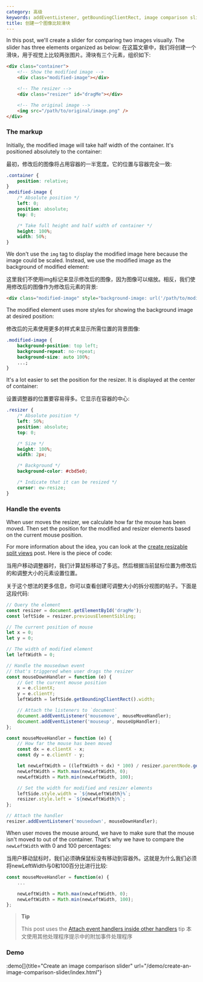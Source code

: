 ```yaml
---
category: 高级
keywords: addEventListener, getBoundingClientRect, image comparison slider, mousedown event, mousemove event, mouseup event, previous sibling, previousElementSibling, next sibling, nextElementSibling, set css style, set element width
title: 创建一个图像比较滑块
---
```


In this post, we'll create a slider for comparing two images visually. The slider has three elements organized as below:
在这篇文章中，我们将创建一个滑块，用于视觉上比较两张图片。滑块有三个元素，组织如下:


```html
<div class="container">
    <!-- Show the modified image -->
    <div class="modified-image"></div>

    <!-- The resizer -->
    <div class="resizer" id="dragMe"></div>

    <!-- The original image -->
    <img src="/path/to/original/image.png" />
</div>
```

### The markup

Initially, the modified image will take half width of the container. It's positioned absolutely to the container:

最初，修改后的图像将占用容器的一半宽度。它的位置与容器完全一致:

```css
.container {
    position: relative;
}
.modified-image {
    /* Absolute position */
    left: 0;
    position: absolute;
    top: 0;

    /* Take full height and half width of container */
    height: 100%;
    width: 50%;
}
```

We don't use the `img` tag to display the modified image here because the image could be scaled. Instead, we use the modified image as the background of modified element:

这里我们不使用img标记来显示修改后的图像，因为图像可以缩放。相反，我们使用修改后的图像作为修改后元素的背景:

```html
<div class="modified-image" style="background-image: url('/path/to/modified/image.png')"></div>
```

The modified element uses more styles for showing the background image at desired position:

修改后的元素使用更多的样式来显示所需位置的背景图像:

```css
.modified-image {
    background-position: top left;
    background-repeat: no-repeat;
    background-size: auto 100%;
    ...;
}
```

It's a lot easier to set the position for the resizer. It is displayed at the center of container:

设置调整器的位置要容易得多。它显示在容器的中心:

```css
.resizer {
    /* Absolute position */
    left: 50%;
    position: absolute;
    top: 0;

    /* Size */
    height: 100%;
    width: 2px;

    /* Background */
    background-color: #cbd5e0;

    /* Indicate that it can be resized */
    cursor: ew-resize;
}
```

### Handle the events

When user moves the resizer, we calculate how far the mouse has been moved. Then set the position for the modified and resizer elements based on the current mouse position.

For more information about the idea, you can look at the [create resizable split views](/create-resizable-split-views) post.
Here is the piece of code:

当用户移动调整器时，我们计算鼠标移动了多远。然后根据当前鼠标位置为修改后的和调整大小的元素设置位置。

关于这个想法的更多信息，你可以查看创建可调整大小的拆分视图的帖子。下面是这段代码:

```js
// Query the element
const resizer = document.getElementById('dragMe');
const leftSide = resizer.previousElementSibling;

// The current position of mouse
let x = 0;
let y = 0;

// The width of modified element
let leftWidth = 0;

// Handle the mousedown event
// that's triggered when user drags the resizer
const mouseDownHandler = function (e) {
    // Get the current mouse position
    x = e.clientX;
    y = e.clientY;
    leftWidth = leftSide.getBoundingClientRect().width;

    // Attach the listeners to `document`
    document.addEventListener('mousemove', mouseMoveHandler);
    document.addEventListener('mouseup', mouseUpHandler);
};

const mouseMoveHandler = function (e) {
    // How far the mouse has been moved
    const dx = e.clientX - x;
    const dy = e.clientY - y;

    let newLeftWidth = ((leftWidth + dx) * 100) / resizer.parentNode.getBoundingClientRect().width;
    newLeftWidth = Math.max(newLeftWidth, 0);
    newLeftWidth = Math.min(newLeftWidth, 100);

    // Set the width for modified and resizer elements
    leftSide.style.width = `${newLeftWidth}%`;
    resizer.style.left = `${newLeftWidth}%`;
};

// Attach the handler
resizer.addEventListener('mousedown', mouseDownHandler);
```

When user moves the mouse around, we have to make sure that the mouse isn't moved to out of the container.
That's why we have to compare the `newLeftWidth` with 0 and 100 percentages:

当用户移动鼠标时，我们必须确保鼠标没有移动到容器外。这就是为什么我们必须将newLeftWidth与0和100百分比进行比较:

```js
const mouseMoveHandler = function(e) {
    ...

    newLeftWidth = Math.max(newLeftWidth, 0);
    newLeftWidth = Math.min(newLeftWidth, 100);
};
```

> **Tip**
>
> This post uses the [Attach event handlers inside other handlers](/attach-event-handlers-inside-other-handlers) tip
> 本文使用其他处理程序提示中的附加事件处理程序


### Demo

:demo[]{title="Create an image comparison slider" url="/demo/create-an-image-comparison-slider/index.html"}

